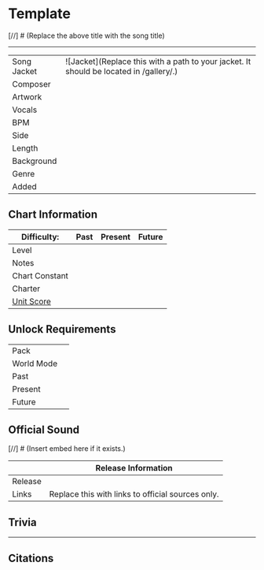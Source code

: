 # Template

[//] # (Replace the above title with the song title)

___

| | |
| --- | --- |
| Song Jacket | ![Jacket](Replace this with a path to your jacket. It should be located in /gallery/.) |
| Composer |  |
| Artwork |  |
| Vocals | |
| BPM |  |
| Side |  |
| Length |  |
| Background |  |
| Genre |  |
| Added |  |

## Chart Information

| Difficulty: | Past | Present | Future |
| --- | --- | --- | --- |
| Level |  |  |  |
| Notes |  |  |  |
| Chart Constant |  |  |  |
| Charter |  |  |  |
| [Unit Score](../game/scoring.md#unit-score) |  |  |  |

## Unlock Requirements

| | |
| --- | --- |
| Pack | |
| World Mode | |
| Past | |
| Present |  |
| Future |  |

## Official Sound

[//] # (Insert embed here if it exists.)

| | Release Information |
|---|---|
| Release |  |
| Links | Replace this with links to official sources only. |

## Trivia

___

## Citations
